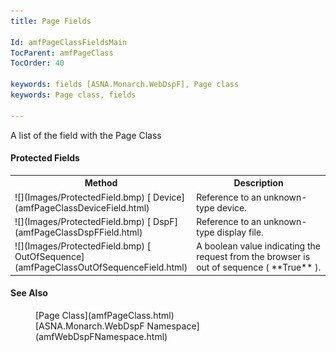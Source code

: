 ```yaml
---
title: Page Fields

Id: amfPageClassFieldsMain
TocParent: amfPageClass
TocOrder: 40

keywords: fields [ASNA.Monarch.WebDspF], Page class
keywords: Page class, fields

---
```


A list of the field with the Page Class
<!--mine -->

#### Protected Fields
<table class="mytable" cellspacing="0" cellpadding="4" width="90%">
          <colgroup><col width="20%" /><col width="70%" />
          </colgroup>
          <tr><th>Method</th>
              <th>Description</th>
          </tr>
          <tr>
            <td>![](Images/ProtectedField.bmp)
              [
              Device](amfPageClassDeviceField.html)
            </td>
            <td>Reference to an
            unknown-type device.</td>
          </tr>
          <tr>
            <td>![](Images/ProtectedField.bmp)
              [
              DspF](amfPageClassDspFField.html)
            </td>
            <td>Reference to an
            unknown-type display file.</td>
          </tr>
          <tr>
            <td>![](Images/ProtectedField.bmp)
              [
              OutOfSequence](amfPageClassOutOfSequenceField.html)
            </td>
            <td>A boolean value indicating
            the request from the browser is out of sequence ( **True** ).</td>
          </tr>
</table>

#### See Also
<dl>
       <dd>[Page Class](amfPageClass.html)</dd>
      <dd>[ASNA.Monarch.WebDspF Namespace](amfWebDspFNamespace.html)</dd></dl>

